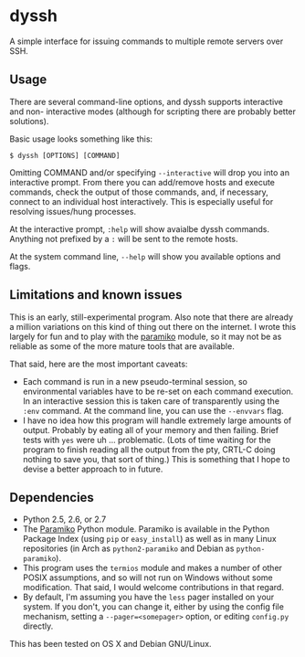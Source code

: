 # dyssh

A simple interface for issuing commands to multiple remote servers over SSH.

## Usage

There are several command-line options, and dyssh supports interactive and non-
interactive modes (although for scripting there are probably better solutions).

Basic usage looks something like this:
```
$ dyssh [OPTIONS] [COMMAND]
```

Omitting COMMAND and/or specifying `--interactive` will drop you into an
interactive prompt. From there you can add/remove hosts and execute commands,
check the output of those commands, and, if necessary, connect to an individual
host interactively. This is especially useful for resolving issues/hung
processes.

At the interactive prompt, `:help` will show avaialbe dyssh commands. Anything
not prefixed by a `:` will be sent to the remote hosts.

At the system command line, `--help` will show you available options and flags.

## Limitations and known issues

This is an early, still-experimental program. Also note that there are already a
million variations on this kind of thing out there on the internet. I wrote this
largely for fun and to play with the
[paramiko](https://github.com/paramiko/paramiko) module, so it may not be as
reliable as some of the more mature tools that are available.

That said, here are the most important caveats:

* Each command is run in a new pseudo-terminal session, so environmental
  variables have to be re-set on each command execution. In an interactive
  session this is taken care of transparently using the `:env` command. At the
  command line, you can use the `--envvars` flag.
* I have no idea how this program will handle extremely large amounts of output.
  Probably by eating all of your memory and then failing. Brief tests with `yes`
  were uh ... problematic. (Lots of time waiting for the program to finish
  reading all the output from the pty, CRTL-C doing nothing to save you, that
  sort of thing.) This is something that I hope to devise a better approach to
  in future.

## Dependencies

* Python 2.5, 2.6, or 2.7
* The [Paramiko](https://github.com/paramiko/paramiko) Python module. Paramiko
  is available in the Python Package Index (using `pip` or `easy_install`) as
  well as in many Linux repositories (in Arch as `python2-paramiko` and Debian
  as `python-paramiko`).
* This program uses the `termios` module and makes a number of other POSIX
  assumptions, and so will not run on Windows without some modification. That
  said, I would welcome contributions in that regard.
* By default, I'm assuming you have the `less` pager installed on your system. 
  If you don't, you can change it, either by using the config file mechanism,
  setting a `--pager=<somepager>` option, or editing `config.py` directly.

This has been tested on OS X and Debian GNU/Linux.
